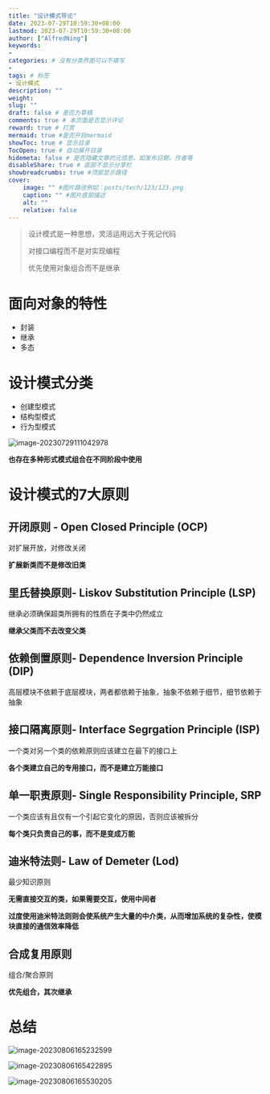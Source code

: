 ```yaml
---
title: "设计模式导论"
date: 2023-07-29T10:59:30+08:00
lastmod: 2023-07-29T10:59:30+08:00
author: ["AlfredNing"]
keywords: 
- 
categories: # 没有分类界面可以不填写
- 
tags: # 标签
- 设计模式
description: ""
weight:
slug: ""
draft: false # 是否为草稿
comments: true # 本页面是否显示评论
reward: true # 打赏
mermaid: true #是否开启mermaid
showToc: true # 显示目录
TocOpen: true # 自动展开目录
hidemeta: false # 是否隐藏文章的元信息，如发布日期、作者等
disableShare: true # 底部不显示分享栏
showbreadcrumbs: true #顶部显示路径
cover:
    image: "" #图片路径例如：posts/tech/123/123.png
    caption: "" #图片底部描述
    alt: ""
    relative: false
---
```


> 设计模式是一种思想，灵活运用远大于死记代码
>
> 对接口编程而不是对实现编程
>
> 优先使用对象组合而不是继承

# 面向对象的特性

- 封装
- 继承
- 多态

# 设计模式分类

- 创建型模式
- 结构型模式
- 行为型模式

![image-20230729111042978](https://nq-bucket.oss-cn-shanghai.aliyuncs.com/note_img/image-20230729111042978.png)

**也存在多种形式模式组合在不同阶段中使用**

# 设计模式的7大原则

## 开闭原则 - Open Closed Principle (OCP)

对扩展开放，对修改关闭

**扩展新类而不是修改旧类**

## 里氏替换原则- Liskov Substitution Principle (LSP)

继承必须确保超类所拥有的性质在子类中仍然成立

**继承父类而不去改变父类**

## 依赖倒置原则- Dependence Inversion Principle (DIP)

高层模块不依赖于底层模块，两者都依赖于抽象，抽象不依赖于细节，细节依赖于抽象

## 接口隔离原则- Interface Segrgation Principle (ISP)

一个类对另一个类的依赖原则应该建立在最下的接口上

**各个类建立自己的专用接口，而不是建立万能接口**  

## 单一职责原则-  Single Responsibility Principle, SRP

一个类应该有且仅有一个引起它变化的原因，否则应该被拆分

**每个类只负责自己的事，而不是变成万能**

## 迪米特法则- Law of Demeter (Lod)

最少知识原则

**无需直接交互的类，如果需要交互，使用中间者**

**过度使用迪米特法则则会使系统产生大量的中介类，从而增加系统的复杂性，使模块直接的通信效率降低**

## 合成复用原则

 组合/聚合原则

**优先组合，其次继承**

# 总结

![image-20230806165232599](https://nq-bucket.oss-cn-shanghai.aliyuncs.com/note_img/image-20230806165232599.png)

![image-20230806165422895](https://nq-bucket.oss-cn-shanghai.aliyuncs.com/note_img/image-20230806165422895.png)

![image-20230806165530205](https://nq-bucket.oss-cn-shanghai.aliyuncs.com/note_img/image-20230806165530205.png)
